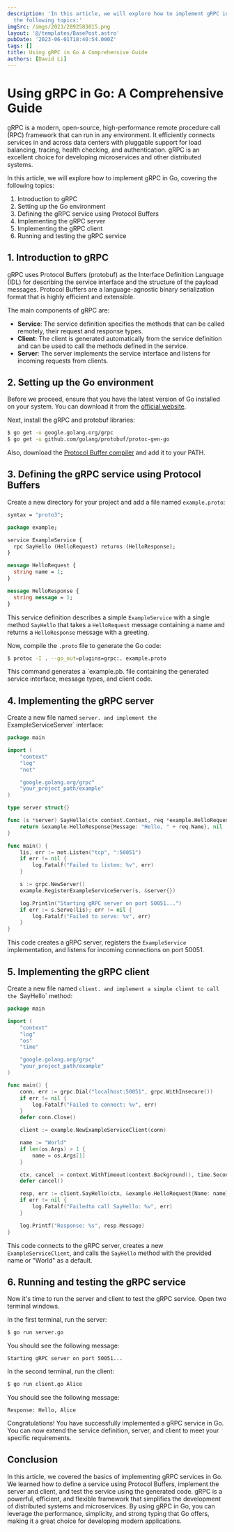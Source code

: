 ```yaml
---
description: 'In this article, we will explore how to implement gRPC in Go, covering
  the following topics:'
imgSrc: /imgs/2023/2892583015.png
layout: '@/templates/BasePost.astro'
pubDate: '2023-06-01T18:40:54.000Z'
tags: []
title: Using gRPC in Go A Comprehensive Guide
authors: [David Li]
---
```


# Using gRPC in Go: A Comprehensive Guide

gRPC is a modern, open-source, high-performance remote procedure call (RPC) framework that can run in any environment. It efficiently connects services in and across data centers with pluggable support for load balancing, tracing, health checking, and authentication. gRPC is an excellent choice for developing microservices and other distributed systems.

In this article, we will explore how to implement gRPC in Go, covering the following topics:

1. Introduction to gRPC
2. Setting up the Go environment
3. Defining the gRPC service using Protocol Buffers
4. Implementing the gRPC server
5. Implementing the gRPC client
6. Running and testing the gRPC service

## 1. Introduction to gRPC

gRPC uses Protocol Buffers (protobuf) as the Interface Definition Language (IDL) for describing the service interface and the structure of the payload messages. Protocol Buffers are a language-agnostic binary serialization format that is highly efficient and extensible.

The main components of gRPC are:

- **Service**: The service definition specifies the methods that can be called remotely, their request and response types.
- **Client**: The client is generated automatically from the service definition and can be used to call the methods defined in the service.
- **Server**: The server implements the service interface and listens for incoming requests from clients.

## 2. Setting up the Go environment

Before we proceed, ensure that you have the latest version of Go installed on your system. You can download it from the [official website](https://golang.org/dl/).

Next, install the gRPC and protobuf libraries:

```bash
$ go get -u google.golang.org/grpc
$ go get -u github.com/golang/protobuf/protoc-gen-go
```

Also, download the [Protocol Buffer compiler](https://github.com/protocolbuffers/protobuf/releases) and add it to your PATH.

## 3. Defining the gRPC service using Protocol Buffers

Create a new directory for your project and add a file named `example.proto`:

```proto
syntax = "proto3";

package example;

service ExampleService {
  rpc SayHello (HelloRequest) returns (HelloResponse);
}

message HelloRequest {
  string name = 1;
}

message HelloResponse {
  string message = 1;
}
```

This service definition describes a simple `ExampleService` with a single method `SayHello` that takes a `HelloRequest` message containing a name and returns a `HelloResponse` message with a greeting.

Now, compile the `.proto` file to generate the Go code:

```bash
$ protoc -I . --go_out=plugins=grpc:. example.proto
```

This command generates a `example.pb. file containing the generated service interface, message types, and client code.

## 4. Implementing the gRPC server

Create a new file named `server. and implement the `ExampleServiceServer` interface:

```go
package main

import (
	"context"
	"log"
	"net"

	"google.golang.org/grpc"
	"your_project_path/example"
)

type server struct{}

func (s *server) SayHello(ctx context.Context, req *example.HelloRequest) (*example.HelloResponse, error) {
	return &example.HelloResponse{Message: "Hello, " + req.Name}, nil
}

func main() {
	lis, err := net.Listen("tcp", ":50051")
	if err != nil {
		log.Fatalf("Failed to listen: %v", err)
	}

	s := grpc.NewServer()
	example.RegisterExampleServiceServer(s, &server{})

	log.Println("Starting gRPC server on port 50051...")
	if err := s.Serve(lis); err != nil {
		log.Fatalf("Failed to serve: %v", err)
	}
}
```

This code creates a gRPC server, registers the `ExampleService` implementation, and listens for incoming connections on port 50051.

## 5. Implementing the gRPC client

Create a new file named `client. and implement a simple client to call the `SayHello` method:

```go
package main

import (
	"context"
	"log"
	"os"
	"time"

	"google.golang.org/grpc"
	"your_project_path/example"
)

func main() {
	conn, err := grpc.Dial("localhost:50051", grpc.WithInsecure())
	if err != nil {
		log.Fatalf("Failed to connect: %v", err)
	}
	defer conn.Close()

	client := example.NewExampleServiceClient(conn)

	name := "World"
	if len(os.Args) > 1 {
		name = os.Args[1]
	}

	ctx, cancel := context.WithTimeout(context.Background(), time.Second)
	defer cancel()

	resp, err := client.SayHello(ctx, &example.HelloRequest{Name: name})
	if err != nil {
		log.Fatalf("Failedto call SayHello: %v", err)
	}

	log.Printf("Response: %s", resp.Message)
}
```

This code connects to the gRPC server, creates a new `ExampleServiceClient`, and calls the `SayHello` method with the provided name or "World" as a default.

## 6. Running and testing the gRPC service

Now it's time to run the server and client to test the gRPC service. Open two terminal windows.

In the first terminal, run the server:

```bash
$ go run server.go
```

You should see the following message:

```
Starting gRPC server on port 50051...
```

In the second terminal, run the client:

```bash
$ go run client.go Alice
```

You should see the following message:

```
Response: Hello, Alice
```

Congratulations! You have successfully implemented a gRPC service in Go. You can now extend the service definition, server, and client to meet your specific requirements.

## Conclusion

In this article, we covered the basics of implementing gRPC services in Go. We learned how to define a service using Protocol Buffers, implement the server and client, and test the service using the generated code. gRPC is a powerful, efficient, and flexible framework that simplifies the development of distributed systems and microservices. By using gRPC in Go, you can leverage the performance, simplicity, and strong typing that Go offers, making it a great choice for developing modern applications.